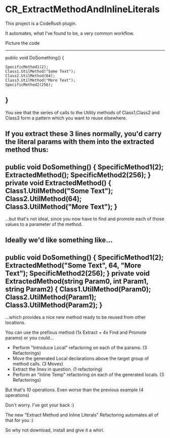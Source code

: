 CR_ExtractMethodAndInlineLiterals
===========================

This project is a CodeRush plugin.

It automates, what I've found to be, a very common workflow.

Picture the code

-------------------------------------------------------------
public void DoSomething()
{

    SpecificMethod1(2);
    Class1.UtilMethod("Some Text");
    Class2.UtilMethod(64);
    Class3.UtilMethod("More Text");
    SpecificMethod2(256);
}
-------------------------------------------------------------

You see that the series of calls to the Utility methods of Class1,Class2 and Class3 form a pattern which you want to reuse elsewhere.

If you extract these 3 lines normally, you'd carry the literal params with them into the extracted method thus:
-------------------------------------------------------------
public void DoSomething()
{
    SpecificMethod1(2);
    ExtractedMethod();
    SpecificMethod2(256);
}
private void ExtractedMethod()
{
    Class1.UtilMethod("Some Text");
    Class2.UtilMethod(64);
    Class3.UtilMethod("More Text");
}
-------------------------------------------------------------
...but that's not ideal, since you now have to find and promote each of those values to a parameter of the method.

Ideally we'd like something like...
-------------------------------------------------------------
public void DoSomething()
{
    SpecificMethod1(2);
    ExtractedMethod("Some Text", 64, "More Text");
    SpecificMethod2(256);
}
private void ExtractedMethod(string Param0, int Param1, string Param2)
{
    Class1.UtilMethod(Param0);
    Class2.UtilMethod(Param1);
    Class3.UtilMethod(Param2);
}
-------------------------------------------------------------
...which provides a nice new method ready to be reused from other locations.

You can use the prefious method (1x Extract + 4x Find and Promote params) or you could...

 - Perform "Introduce Local" refactoring on each of the params. (3 Refactorings)
 - Move the generated Local declarations above the target group of method calls. (3 Moves)
 - Extract the lines in question. (1 refactoring)
 - Perform an "Inline Temp" refactoring on each of the generated locals. (3 Refactorings)

But that's *10* operations. Even worse than the previous example (4 operations)

Don't worry. I've got your back :)

The new "Extract Method and Inline Literals" Refactoring automates all of that for you :)

So why not download, install and give it a whirl.
 

